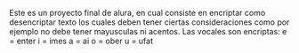 Este es un proyecto final de alura, en cual consiste en encriptar como desencriptar texto los cuales deben tener 
ciertas consideraciones como por ejemplo no debe tener mayusculas ni acentos.
Las vocales son encriptas:
e = enter
i = imes
a = ai
o = ober 
u = ufat

